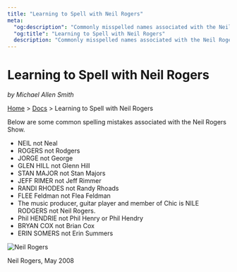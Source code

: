 ```yaml
---
title: "Learning to Spell with Neil Rogers"
meta:
  "og:description": "Commonly misspelled names associated with the Neil Rogers Show"
  "og:title": "Learning to Spell with Neil Rogers"
  description: "Commonly misspelled names associated with the Neil Rogers Show"
---
```


# Learning to Spell with Neil Rogers

_by Michael Allen Smith_

[Home](https://neilrogers.org/) > [Docs](https://neilrogers.org/docs) > Learning to Spell with Neil Rogers

Below are some common spelling mistakes associated with the Neil Rogers Show.

- NEIL not Neal
- ROGERS not Rodgers
- JORGE not George
- GLEN HILL not Glenn Hill
- STAN MAJOR not Stan Majors
- JEFF RIMER not Jeff Rimmer
- RANDI RHODES not Randy Rhoads
- FLEE Feldman not Flea Feldman
- The music producer, guitar player and member of Chic is NILE RODGERS not Neil Rogers.
- Phil HENDRIE not Phil Henry or Phil Hendry
- BRYAN COX not Brian Cox
- ERIN SOMERS not Erin Summers

![Neil Rogers](https://neilrogers.org/.netlify/images?url=_astro%2Fneil-2008.CAh-QWhx.jpg&#38;fm=jpg&#38;w=1356&#38;h=2048)

Neil Rogers, May 2008